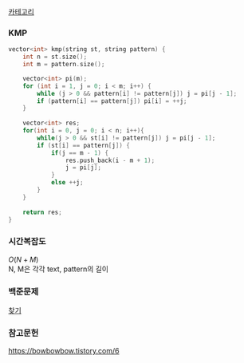 [카테고리](/README.md)
### KMP
```cpp
vector<int> kmp(string st, string pattern) {
    int n = st.size();
    int m = pattern.size();

    vector<int> pi(m);
    for (int i = 1, j = 0; i < m; i++) {
        while (j > 0 && pattern[i] != pattern[j]) j = pi[j - 1];
        if (pattern[i] == pattern[j]) pi[i] = ++j;
    }
    
    vector<int> res;
    for(int i = 0, j = 0; i < n; i++){
        while(j > 0 && st[i] != pattern[j]) j = pi[j - 1];
        if (st[i] == pattern[j]) {
            if(j == m - 1) {
                res.push_back(i - m + 1);
                j = pi[j];
            }
            else ++j;
        }
    }
    
    return res;
}
```
### 시간복잡도 
$O(N+M)$   
N, M은 각각 text, pattern의 길이

### 백준문제
[찾기](https://www.acmicpc.net/problem/1786)

### 참고문헌
https://bowbowbow.tistory.com/6